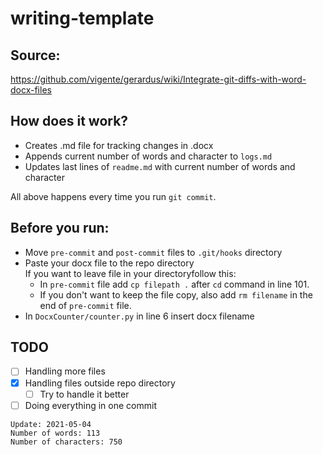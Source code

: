 # writing-template                          
                      
## Source:
https://github.com/vigente/gerardus/wiki/Integrate-git-diffs-with-word-docx-files  


## How does it work?  
* Creates .md file for tracking changes in .docx  
* Appends current number of words and character to `logs.md`  
* Updates last lines of `readme.md` with current number of words and character  
                            
All above happens every time you run `git commit`.  

## Before you run:
* Move `pre-commit` and `post-commit` files to `.git/hooks` directory  
* Paste your docx file to the repo directory  
    If you want to leave file in your directoryfollow this:  
    * In `pre-commit` file add `cp filepath .` after `cd` command in line 101.  
    * If you don't want to keep the file copy, also add `rm filename` in the end of `pre-commit` file.  
* In `DocxCounter/counter.py` in line 6 insert docx filename  

## TODO  
- [ ] Handling more files  
- [x] Handling files outside repo directory  
    - [ ] Try to handle it better  
- [ ] Doing everything in one commit  

~~~~
Update: 2021-05-04  
Number of words: 113  
Number of characters: 750  
